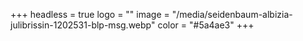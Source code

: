 +++
headless = true
logo = ""
image = "/media/seidenbaum-albizia-julibrissin-1202531-blp-msg.webp"
color = "#5a4ae3"
+++
